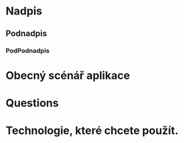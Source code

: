 # Nadpis
## Podnadpis
### PodPodnadpis

# Obecný scénář aplikace


# Questions 


# Technologie, které chcete použít.

